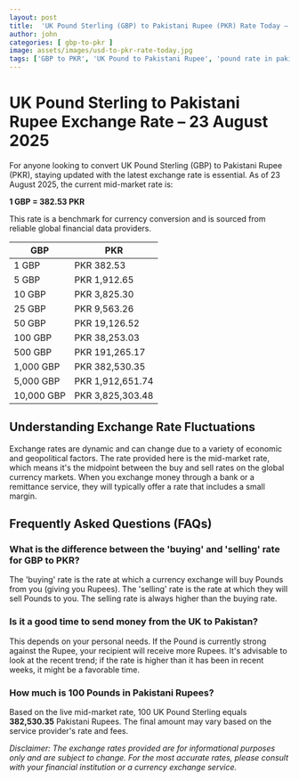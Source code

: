 ```yaml
---
layout: post
title:  'UK Pound Sterling (GBP) to Pakistani Rupee (PKR) Rate Today – 23 August 2025'
author: john
categories: [ gbp-to-pkr ]
image: assets/images/usd-to-pkr-rate-today.jpg
tags: ['GBP to PKR', 'UK Pound to Pakistani Rupee', 'pound rate in pakistan', 'great britain pound to pkr', 'uk to pakistan money transfer']
---
```


# UK Pound Sterling to Pakistani Rupee Exchange Rate – 23 August 2025

For anyone looking to convert UK Pound Sterling (GBP) to Pakistani Rupee (PKR), staying updated with the latest exchange rate is essential. As of 23 August 2025, the current mid-market rate is:

**1 GBP = 382.53 PKR**

This rate is a benchmark for currency conversion and is sourced from reliable global financial data providers.

| GBP | PKR |
| --- | --- |
| 1 GBP | PKR 382.53 |
| 5 GBP | PKR 1,912.65 |
| 10 GBP | PKR 3,825.30 |
| 25 GBP | PKR 9,563.26 |
| 50 GBP | PKR 19,126.52 |
| 100 GBP | PKR 38,253.03 |
| 500 GBP | PKR 191,265.17 |
| 1,000 GBP | PKR 382,530.35 |
| 5,000 GBP | PKR 1,912,651.74 |
| 10,000 GBP | PKR 3,825,303.48 |


## Understanding Exchange Rate Fluctuations

Exchange rates are dynamic and can change due to a variety of economic and geopolitical factors. The rate provided here is the mid-market rate, which means it's the midpoint between the buy and sell rates on the global currency markets. When you exchange money through a bank or a remittance service, they will typically offer a rate that includes a small margin.

## Frequently Asked Questions (FAQs)

### What is the difference between the 'buying' and 'selling' rate for GBP to PKR?

The 'buying' rate is the rate at which a currency exchange will buy Pounds from you (giving you Rupees). The 'selling' rate is the rate at which they will sell Pounds to you. The selling rate is always higher than the buying rate.

### Is it a good time to send money from the UK to Pakistan?

This depends on your personal needs. If the Pound is currently strong against the Rupee, your recipient will receive more Rupees. It's advisable to look at the recent trend; if the rate is higher than it has been in recent weeks, it might be a favorable time.

### How much is 100 Pounds in Pakistani Rupees?

Based on the live mid-market rate, 100 UK Pound Sterling equals **382,530.35** Pakistani Rupees. The final amount may vary based on the service provider's rate and fees.



*Disclaimer: The exchange rates provided are for informational purposes only and are subject to change. For the most accurate rates, please consult with your financial institution or a currency exchange service.*
